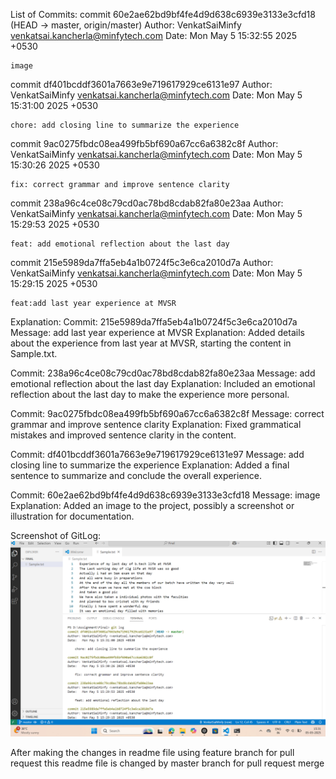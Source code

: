 List of Commits:
commit 60e2ae62bd9bf4fe4d9d638c6939e3133e3cfd18 (HEAD -> master, origin/master)
Author: VenkatSaiMinfy <venkatsai.kancherla@minfytech.com>
Date:   Mon May 5 15:32:55 2025 +0530

    image

commit df401bcddf3601a7663e9e719617929ce6131e97
Author: VenkatSaiMinfy <venkatsai.kancherla@minfytech.com>
Date:   Mon May 5 15:31:00 2025 +0530

    chore: add closing line to summarize the experience

commit 9ac0275fbdc08ea499fb5bf690a67cc6a6382c8f
Author: VenkatSaiMinfy <venkatsai.kancherla@minfytech.com>
Date:   Mon May 5 15:30:26 2025 +0530

    fix: correct grammar and improve sentence clarity

commit 238a96c4ce08c79cd0ac78bd8cdab82fa80e23aa
Author: VenkatSaiMinfy <venkatsai.kancherla@minfytech.com>
Date:   Mon May 5 15:29:53 2025 +0530

    feat: add emotional reflection about the last day

commit 215e5989da7ffa5eb4a1b0724f5c3e6ca2010d7a
Author: VenkatSaiMinfy <venkatsai.kancherla@minfytech.com>
Date:   Mon May 5 15:29:15 2025 +0530

    feat:add last year experience at MVSR


Explanation:
Commit: 215e5989da7ffa5eb4a1b0724f5c3e6ca2010d7a
Message: add last year experience at MVSR
Explanation: Added details about the experience from last year at MVSR, starting the content in Sample.txt.

Commit: 238a96c4ce08c79cd0ac78bd8cdab82fa80e23aa
Message: add emotional reflection about the last day
Explanation: Included an emotional reflection about the last day to make the experience more personal.

Commit: 9ac0275fbdc08ea499fb5bf690a67cc6a6382c8f
Message: correct grammar and improve sentence clarity
Explanation: Fixed grammatical mistakes and improved sentence clarity in the content.

Commit: df401bcddf3601a7663e9e719617929ce6131e97
Message: add closing line to summarize the experience
Explanation: Added a final sentence to summarize and conclude the overall experience.

Commit: 60e2ae62bd9bf4fe4d9d638c6939e3133e3cfd18
Message: image
Explanation: Added an image to the project, possibly a screenshot or illustration for documentation.


Screenshot of GitLog:
![GitLog](Gitlog.png)




After making the changes in readme file using feature branch for pull request
this readme file is changed by master branch for pull request merge
